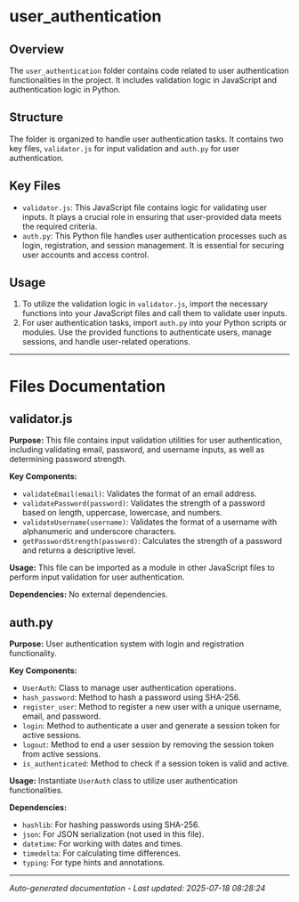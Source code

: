 # user_authentication

## Overview
The `user_authentication` folder contains code related to user authentication functionalities in the project. It includes validation logic in JavaScript and authentication logic in Python.

## Structure
The folder is organized to handle user authentication tasks. It contains two key files, `validator.js` for input validation and `auth.py` for user authentication.

## Key Files
- `validator.js`: This JavaScript file contains logic for validating user inputs. It plays a crucial role in ensuring that user-provided data meets the required criteria.
- `auth.py`: This Python file handles user authentication processes such as login, registration, and session management. It is essential for securing user accounts and access control.

## Usage
1. To utilize the validation logic in `validator.js`, import the necessary functions into your JavaScript files and call them to validate user inputs.
2. For user authentication tasks, import `auth.py` into your Python scripts or modules. Use the provided functions to authenticate users, manage sessions, and handle user-related operations.

---

# Files Documentation

## validator.js

**Purpose:** This file contains input validation utilities for user authentication, including validating email, password, and username inputs, as well as determining password strength.

**Key Components:**
- `validateEmail(email)`: Validates the format of an email address.
- `validatePassword(password)`: Validates the strength of a password based on length, uppercase, lowercase, and numbers.
- `validateUsername(username)`: Validates the format of a username with alphanumeric and underscore characters.
- `getPasswordStrength(password)`: Calculates the strength of a password and returns a descriptive level.

**Usage:** This file can be imported as a module in other JavaScript files to perform input validation for user authentication.

**Dependencies:** No external dependencies.

## auth.py

**Purpose:** User authentication system with login and registration functionality.

**Key Components:**
- `UserAuth`: Class to manage user authentication operations.
- `hash_password`: Method to hash a password using SHA-256.
- `register_user`: Method to register a new user with a unique username, email, and password.
- `login`: Method to authenticate a user and generate a session token for active sessions.
- `logout`: Method to end a user session by removing the session token from active sessions.
- `is_authenticated`: Method to check if a session token is valid and active.

**Usage:** Instantiate `UserAuth` class to utilize user authentication functionalities.

**Dependencies:**
- `hashlib`: For hashing passwords using SHA-256.
- `json`: For JSON serialization (not used in this file).
- `datetime`: For working with dates and times.
- `timedelta`: For calculating time differences.
- `typing`: For type hints and annotations.

---
*Auto-generated documentation - Last updated: 2025-07-18 08:28:24*
